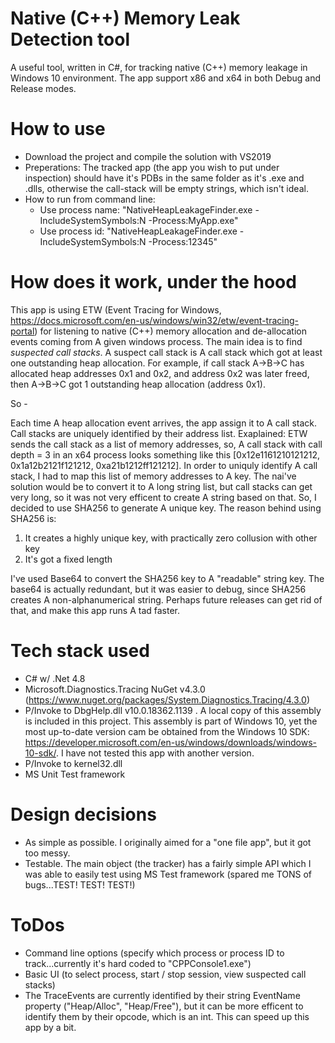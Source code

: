 # Native (C++) Memory Leak Detection tool
A useful tool, written in C#, for tracking native (C++) memory leakage in Windows 10 environment. The app support x86 and x64 in both Debug and Release modes.

# How to use
- Download the project and compile the solution with VS2019
- Preperations: The tracked app (the app you wish to put under inspection) should have it's PDBs in the same folder as it's .exe and .dlls, otherwise the call-stack will be empty strings, which isn't ideal.
- How to run from command line: 
  - Use process name: "NativeHeapLeakageFinder.exe -IncludeSystemSymbols:N -Process:MyApp.exe"  
  - Use process id: "NativeHeapLeakageFinder.exe -IncludeSystemSymbols:N -Process:12345"  

# How does it work, under the hood
This app is using ETW (Event Tracing for Windows, https://docs.microsoft.com/en-us/windows/win32/etw/event-tracing-portal) for listening to native (C++) memory allocation and de-allocation events coming from A given windows process.
The main idea is to find *suspected call stacks*. A suspect call stack is A call stack which got at least one outstanding heap allocation.
For example, if call stack A->B->C has allocated heap addresses 0x1 and 0x2, and address 0x2 was later freed, then A->B->C got 1 outstanding heap allocation (address 0x1).

So - 

Each time A heap allocation event arrives, the app assign it to A call stack. Call stacks are uniquely identified by their address list. 
Exaplained: ETW sends the call stack as a list of memory addresses, so, A call stack with call depth = 3 in an x64 process looks something like this [0x12e1161210121212, 0x1a12b2121f121212, 0xa21b1212ff121212]. 
In order to uniquly identify A call stack, I had to map this list of memory addresses to A key. The nai've solution would be to convert it to A long string list, but call stacks can get very long, so it was not very efficent to create A string based on that.
So, I decided to use SHA256 to generate A unique key. The reason behind using SHA256 is:
1) It creates a highly unique key, with practically zero collusion with other key
2) It's got a fixed length

I've used Base64 to convert the SHA256 key to A "readable" string key. The base64 is actually redundant, but it was easier to debug, since SHA256 creates A non-alphanumerical string. Perhaps future releases can get rid of that, and make this app runs A tad faster.

# Tech stack used
- C# w/ .Net 4.8
- Microsoft.Diagnostics.Tracing NuGet v4.3.0 (https://www.nuget.org/packages/System.Diagnostics.Tracing/4.3.0)
- P/Invoke to DbgHelp.dll v10.0.18362.1139 . A local copy of this assembly is included in this project. This assembly is part of Windows 10, yet the most up-to-date version cam be obtained from the Windows 10 SDK: https://developer.microsoft.com/en-us/windows/downloads/windows-10-sdk/. I have not tested this app with another version.
- P/Invoke to kernel32.dll
- MS Unit Test framework

# Design decisions
- As simple as possible. I originally aimed for a "one file app", but it got too messy. 
- Testable. The main object (the tracker) has a fairly simple API which I was able to easily test using MS Test framework (spared me TONS of bugs...TEST! TEST! TEST!)

# ToDos
- Command line options (specify which process or process ID to track...currently it's hard coded to "CPPConsole1.exe")
- Basic UI (to select process, start / stop session, view suspected call stacks)
- The TraceEvents are currently identified by their string EventName property ("Heap/Alloc", "Heap/Free"), but it can be more efficent to identify them by their opcode, which is an int. This can speed up this app by a bit.
